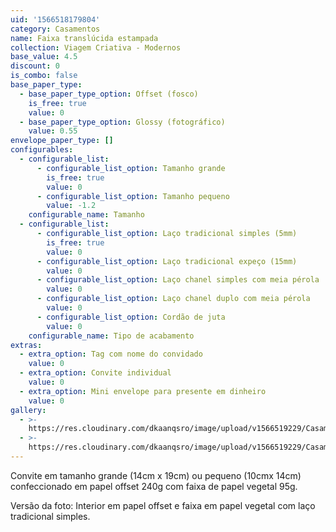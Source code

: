 ```yaml
---
uid: '1566518179804'
category: Casamentos
name: Faixa translúcida estampada
collection: Viagem Criativa - Modernos
base_value: 4.5
discount: 0
is_combo: false
base_paper_type:
  - base_paper_type_option: Offset (fosco)
    is_free: true
    value: 0
  - base_paper_type_option: Glossy (fotográfico)
    value: 0.55
envelope_paper_type: []
configurables:
  - configurable_list:
      - configurable_list_option: Tamanho grande
        is_free: true
        value: 0
      - configurable_list_option: Tamanho pequeno
        value: -1.2
    configurable_name: Tamanho
  - configurable_list:
      - configurable_list_option: Laço tradicional simples (5mm)
        is_free: true
        value: 0
      - configurable_list_option: Laço tradicional expeço (15mm)
        value: 0
      - configurable_list_option: Laço chanel simples com meia pérola
        value: 0
      - configurable_list_option: Laço chanel duplo com meia pérola
        value: 0
      - configurable_list_option: Cordão de juta
        value: 0
    configurable_name: Tipo de acabamento
extras:
  - extra_option: Tag com nome do convidado
    value: 0
  - extra_option: Convite individual
    value: 0
  - extra_option: Mini envelope para presente em dinheiro
    value: 0
gallery:
  - >-
    https://res.cloudinary.com/dkaanqsro/image/upload/v1566519229/Casamentos/Modelo_faixa_transl%C3%BAcida_estampada_1_xuzbgx.jpg
  - >-
    https://res.cloudinary.com/dkaanqsro/image/upload/v1566519229/Casamentos/Modelo_faixa_transl%C3%BAcida_estampada_2_cog8yf.jpg
---
```

Convite em tamanho grande (14cm x 19cm) ou pequeno (10cmx 14cm) confeccionado em papel offset 240g com faixa de papel vegetal 95g.



Versão da foto: Interior em papel offset e faixa em papel vegetal com laço tradicional simples.
